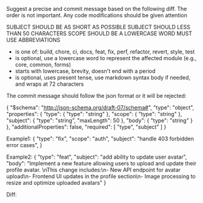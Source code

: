 Suggest a precise and commit message based on the following diff. The order is not important. Any code modifications should be given attention

<MUST>SUBJECT SHOULD BE AS SHORT AS POSSIBLE</MUST>
<MUST>SUBJECT SHOULD LESS THAN 50 CHARACTERS</MUST>
<MUST>SCOPE SHOULD BE A LOWERCASE WORD</MUST>
<MUST>MUST USE ABBREVIATIONS</MUST>

- <type> is one of: build, chore, ci, docs, feat, fix, perf, refactor, revert, style, test
- <scope> is optional, use a lowercase word to represent the affected module (e.g., core, common, forms)
- <subject> starts with lowercase, brevity, doesn't end with a period
- <body> is optional, uses present tense, use markdown syntax body if needed, and wraps at 72 characters

The commit message should follow the json format or it will be rejected:

{
    "$schema": "http://json-schema.org/draft-07/schema#",
    "type": "object",
    "properties": {
        "type": {
            "type": "string"
        },
        "scope": {
            "type": "string"
        },
        "subject": {
            "type": "string",
            "maxLength": 50
        },
        "body": {
            "type": "string"
        }
    },
    "additionalProperties": false,
    "required": [
        "type",
        "subject"
    ]
}

Example1: {
    "type": "fix",
    "scope": "auth",
    "subject": "handle 403 forbidden error cases",
}

Example2: {
    "type": "feat",
    "subject": "add ability to update user avatar",
    "body": "Implement a new feature allowing users to upload and update their profile avatar. \nThis change includes:\n- New API endpoint for avatar upload\n- Frontend UI updates in the profile section\n- Image processing to resize and optimize uploaded avatars"
}

Diff: